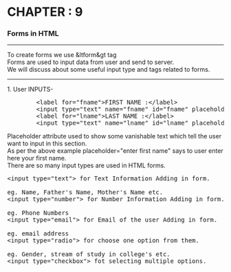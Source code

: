 # CHAPTER : 9

### Forms in HTML

<hr>

To create forms we use &ltform&gt tag <br>
Forms are used to input data from user and send to server. <br>
We will discuss about some useful input type and tags related to forms.

<hr>
1. User INPUTS-
<pre>
        &ltlabel for="fname"&gtFIRST NAME :&lt/label&gt
        &ltinput type="text" name="fname" id="fname" placeholder="enter first name"&gt
        &ltlabel for="lname"&gtLAST NAME :&lt/label&gt
        &ltinput type="text" name="lname" id="lname" placeholder="enter last name"&gt
</pre>

Placeholder attribute used to show some vanishable text which tell the user want to input in this section.<br>
As per the above example placeholder="enter first name" says to user enter here your first name.<br>
There are so many input types are used in HTML forms.

<pre>
&ltinput type="text"&gt for Text Information Adding in form.<br>
eg. Name, Father's Name, Mother's Name etc.
&ltinput type="number"&gt for Number Information Adding in form.<br>
eg. Phone Numbers
&ltinput type="email"&gt for Email of the user Adding in form.<br>
eg. email address
&ltinput type="radio"&gt for choose one option from them.<br>
eg. Gender, stream of study in college's etc.
&ltinput type="checkbox"&gt fot selecting multiple options.
</pre>